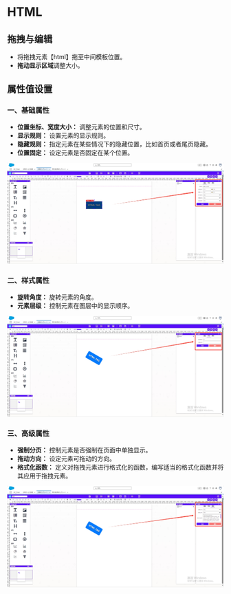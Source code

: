 # HTML

## **拖拽与编辑**

- 将拖拽元素【html】拖至中间模板位置。
- **拖动显示区域**调整大小。

## 属性值设置

### 一、基础属性

- **位置坐标、宽度大小：** 调整元素的位置和尺寸。
- **显示规则：** 设置元素的显示规则。
- **隐藏规则：** 指定元素在某些情况下的隐藏位置，比如首页或者尾页隐藏。
- **位置固定：** 设定元素是否固定在某个位置。

![image](images/HTML1.png)
### 二、样式属性

- **旋转角度：** 旋转元素的角度。
- **元素层级：** 控制元素在图层中的显示顺序。

![image](images/HTML2.png)

### 三、高级属性

- **强制分页：** 控制元素是否强制在页面中单独显示。
- **拖动方向：** 设定元素可拖动的方向。
- **格式化函数：** 定义对拖拽元素进行格式化的函数，编写适当的格式化函数并将其应用于拖拽元素。

![image](images/HTML3.png)